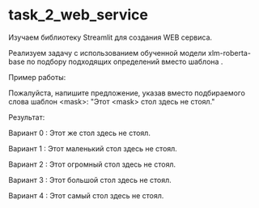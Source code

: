 # task_2_web_service
Изучаем библиотеку Streamlit для создания WEB сервиса.

Реализуем задачу с использованием обученной модели xlm-roberta-base по подбору подходящих определений вместо шаблона <mask>.

Пример работы:

Пожалуйста, напишите предложение, указав вместо подбираемого слова шаблон \<mask\>: "Этот \<mask\> стол здесь не стоял."

Результат:

Вариант 0 : Этот же стол здесь не стоял.

Вариант 1 : Этот маленький стол здесь не стоял.

Вариант 2 : Этот огромный стол здесь не стоял.

Вариант 3 : Этот большой стол здесь не стоял.

Вариант 4 : Этот самый стол здесь не стоял.


